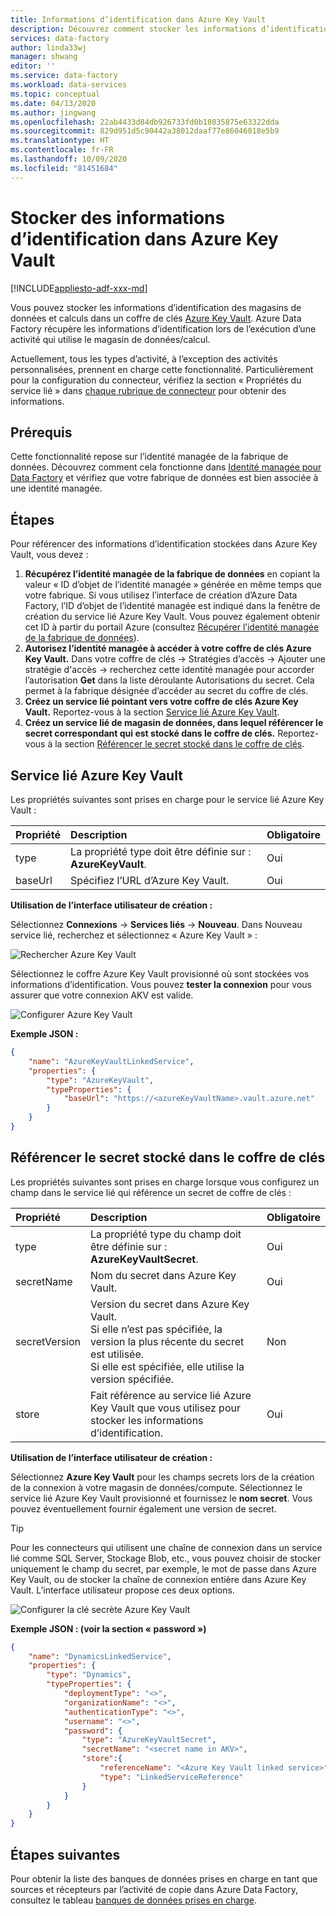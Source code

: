 ```yaml
---
title: Informations d’identification dans Azure Key Vault
description: Découvrez comment stocker les informations d’identification des magasins de données utilisées par un coffre de clés Azure, qui peuvent être récupérées automatiquement par Azure Data Factory au moment de l’exécution.
services: data-factory
author: linda33wj
manager: shwang
editor: ''
ms.service: data-factory
ms.workload: data-services
ms.topic: conceptual
ms.date: 04/13/2020
ms.author: jingwang
ms.openlocfilehash: 22ab4433d84db926733fd0b18035875e63322dda
ms.sourcegitcommit: 829d951d5c90442a38012daaf77e86046018e5b9
ms.translationtype: HT
ms.contentlocale: fr-FR
ms.lasthandoff: 10/09/2020
ms.locfileid: "81451684"
---
```

# <a name="store-credential-in-azure-key-vault"></a>Stocker des informations d’identification dans Azure Key Vault

[!INCLUDE[appliesto-adf-xxx-md](includes/appliesto-adf-xxx-md.md)]

Vous pouvez stocker les informations d’identification des magasins de données et calculs dans un coffre de clés [Azure Key Vault](../key-vault/general/overview.md). Azure Data Factory récupère les informations d’identification lors de l’exécution d’une activité qui utilise le magasin de données/calcul.

Actuellement, tous les types d’activité, à l’exception des activités personnalisées, prennent en charge cette fonctionnalité. Particulièrement pour la configuration du connecteur, vérifiez la section « Propriétés du service lié » dans [chaque rubrique de connecteur](copy-activity-overview.md#supported-data-stores-and-formats) pour obtenir des informations.

## <a name="prerequisites"></a>Prérequis

Cette fonctionnalité repose sur l’identité managée de la fabrique de données. Découvrez comment cela fonctionne dans [Identité managée pour Data Factory](data-factory-service-identity.md) et vérifiez que votre fabrique de données est bien associée à une identité managée.

## <a name="steps"></a>Étapes

Pour référencer des informations d’identification stockées dans Azure Key Vault, vous devez :

1. **Récupérez l’identité managée de la fabrique de données** en copiant la valeur « ID d’objet de l’identité managée » générée en même temps que votre fabrique. Si vous utilisez l’interface de création d’Azure Data Factory, l’ID d’objet de l’identité managée est indiqué dans la fenêtre de création du service lié Azure Key Vault. Vous pouvez également obtenir cet ID à partir du portail Azure (consultez [Récupérer l’identité managée de la fabrique de données](data-factory-service-identity.md#retrieve-managed-identity)).
2. **Autorisez l’identité managée à accéder à votre coffre de clés Azure Key Vault.** Dans votre coffre de clés -> Stratégies d’accès -> Ajouter une stratégie d'accès -> recherchez cette identité managée pour accorder l’autorisation **Get** dans la liste déroulante Autorisations du secret. Cela permet à la fabrique désignée d’accéder au secret du coffre de clés.
3. **Créez un service lié pointant vers votre coffre de clés Azure Key Vault.** Reportez-vous à la section [Service lié Azure Key Vault](#azure-key-vault-linked-service).
4. **Créez un service lié de magasin de données, dans lequel référencer le secret correspondant qui est stocké dans le coffre de clés.** Reportez-vous à la section [Référencer le secret stocké dans le coffre de clés](#reference-secret-stored-in-key-vault).

## <a name="azure-key-vault-linked-service"></a>Service lié Azure Key Vault

Les propriétés suivantes sont prises en charge pour le service lié Azure Key Vault :

| Propriété | Description | Obligatoire |
|:--- |:--- |:--- |
| type | La propriété type doit être définie sur : **AzureKeyVault**. | Oui |
| baseUrl | Spécifiez l’URL d’Azure Key Vault. | Oui |

**Utilisation de l’interface utilisateur de création :**

Sélectionnez **Connexions** -> **Services liés** -> **Nouveau**. Dans Nouveau service lié, recherchez et sélectionnez « Azure Key Vault » :

![Rechercher Azure Key Vault](media/store-credentials-in-key-vault/search-akv.png)

Sélectionnez le coffre Azure Key Vault provisionné où sont stockées vos informations d’identification. Vous pouvez **tester la connexion** pour vous assurer que votre connexion AKV est valide. 

![Configurer Azure Key Vault](media/store-credentials-in-key-vault/configure-akv.png)

**Exemple JSON :**

```json
{
    "name": "AzureKeyVaultLinkedService",
    "properties": {
        "type": "AzureKeyVault",
        "typeProperties": {
            "baseUrl": "https://<azureKeyVaultName>.vault.azure.net"
        }
    }
}
```

## <a name="reference-secret-stored-in-key-vault"></a>Référencer le secret stocké dans le coffre de clés

Les propriétés suivantes sont prises en charge lorsque vous configurez un champ dans le service lié qui référence un secret de coffre de clés :

| Propriété | Description | Obligatoire |
|:--- |:--- |:--- |
| type | La propriété type du champ doit être définie sur : **AzureKeyVaultSecret**. | Oui |
| secretName | Nom du secret dans Azure Key Vault. | Oui |
| secretVersion | Version du secret dans Azure Key Vault.<br/>Si elle n’est pas spécifiée, la version la plus récente du secret est utilisée.<br/>Si elle est spécifiée, elle utilise la version spécifiée.| Non |
| store | Fait référence au service lié Azure Key Vault que vous utilisez pour stocker les informations d’identification. | Oui |

**Utilisation de l’interface utilisateur de création :**

Sélectionnez **Azure Key Vault** pour les champs secrets lors de la création de la connexion à votre magasin de données/compute. Sélectionnez le service lié Azure Key Vault provisionné et fournissez le **nom secret**. Vous pouvez éventuellement fournir également une version de secret. 

>[!TIP]
>Pour les connecteurs qui utilisent une chaîne de connexion dans un service lié comme SQL Server, Stockage Blob, etc., vous pouvez choisir de stocker uniquement le champ du secret, par exemple, le mot de passe dans Azure Key Vault, ou de stocker la chaîne de connexion entière dans Azure Key Vault. L’interface utilisateur propose ces deux options.

![Configurer la clé secrète Azure Key Vault](media/store-credentials-in-key-vault/configure-akv-secret.png)

**Exemple JSON : (voir la section « password »)**

```json
{
    "name": "DynamicsLinkedService",
    "properties": {
        "type": "Dynamics",
        "typeProperties": {
            "deploymentType": "<>",
            "organizationName": "<>",
            "authenticationType": "<>",
            "username": "<>",
            "password": {
                "type": "AzureKeyVaultSecret",
                "secretName": "<secret name in AKV>",
                "store":{
                    "referenceName": "<Azure Key Vault linked service>",
                    "type": "LinkedServiceReference"
                }
            }
        }
    }
}
```

## <a name="next-steps"></a>Étapes suivantes
Pour obtenir la liste des banques de données prises en charge en tant que sources et récepteurs par l’activité de copie dans Azure Data Factory, consultez le tableau [banques de données prises en charge](copy-activity-overview.md#supported-data-stores-and-formats).

